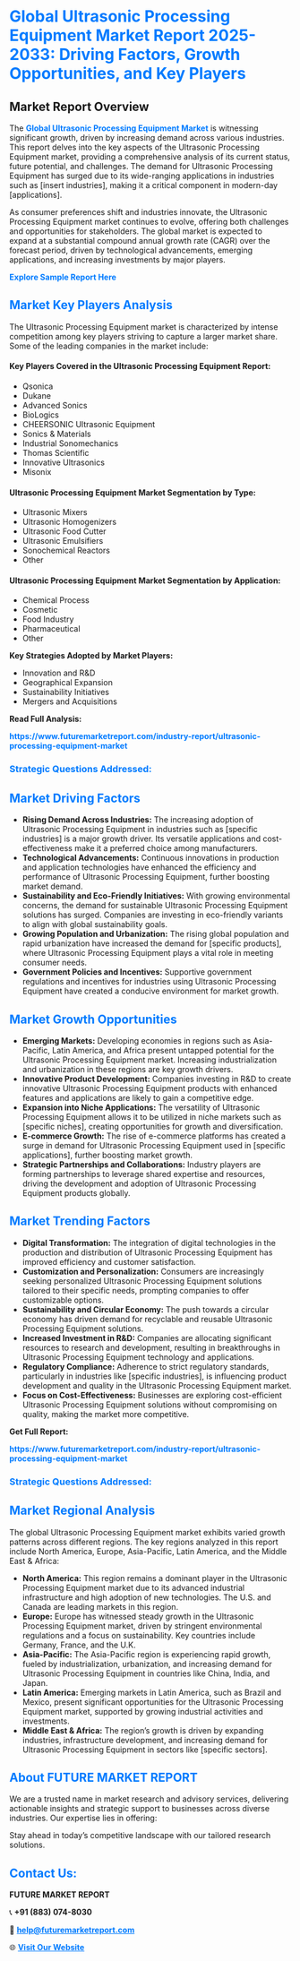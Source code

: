 <h1 style="color: #007BFF;">Global Ultrasonic Processing Equipment Market Report 2025-2033: Driving Factors, Growth Opportunities, and Key Players</h1>

<section id="overview">
<h2>Market Report Overview</h2>
<p>The <a href="https://www.futuremarketreport.com/industry-report/ultrasonic-processing-equipment-market" style="color: #007BFF; text-decoration: none;"><strong>Global Ultrasonic Processing Equipment Market</strong></a> is witnessing significant growth, driven by increasing demand across various industries. This report delves into the key aspects of the Ultrasonic Processing Equipment market, providing a comprehensive analysis of its current status, future potential, and challenges. The demand for Ultrasonic Processing Equipment has surged due to its wide-ranging applications in industries such as [insert industries], making it a critical component in modern-day [applications].</p>
<p>As consumer preferences shift and industries innovate, the Ultrasonic Processing Equipment market continues to evolve, offering both challenges and opportunities for stakeholders. The global market is expected to expand at a substantial compound annual growth rate (CAGR) over the forecast period, driven by technological advancements, emerging applications, and increasing investments by major players.</p>
</section>

<section id="overview">
<p><a href="https://www.futuremarketreport.com/request-sample/reportId=43085" style="color: #007BFF; text-decoration: none;"><strong>Explore Sample Report Here</strong></a></p>
</section>

<section id="key-players">
<h2 style="color: #007BFF;">Market Key Players Analysis</h2>
<p>The Ultrasonic Processing Equipment market is characterized by intense competition among key players striving to capture a larger market share. Some of the leading companies in the market include:</p>
<h4>Key Players Covered in the Ultrasonic Processing Equipment Report:</h4>
<ul><li>Qsonica</li><li>Dukane</li><li>Advanced Sonics</li><li>BioLogics</li><li>CHEERSONIC Ultrasonic Equipment</li><li>Sonics &amp; Materials</li><li>Industrial Sonomechanics</li><li>Thomas Scientific</li><li>Innovative Ultrasonics</li><li>Misonix</li></ul>
<h4>Ultrasonic Processing Equipment Market Segmentation by Type:</h4>
<ul><li>Ultrasonic Mixers</li><li>Ultrasonic Homogenizers</li><li>Ultrasonic Food Cutter</li><li>Ultrasonic Emulsifiers</li><li>Sonochemical Reactors</li><li>Other</li></ul>

<h4>Ultrasonic Processing Equipment Market Segmentation by Application:</h4>
<ul><li>Chemical Process</li><li>Cosmetic</li><li>Food Industry</li><li>Pharmaceutical</li><li>Other</li></ul>
<p><strong>Key Strategies Adopted by Market Players:</strong></p>
<ul>
<li>Innovation and R&D</li>
<li>Geographical Expansion</li>
<li>Sustainability Initiatives</li>
<li>Mergers and Acquisitions</li>
</ul>
</section>

<section>
<p><strong>Read Full Analysis: </strong></p><a href="https://www.futuremarketreport.com/industry-report/ultrasonic-processing-equipment-market" style="color: #007BFF; text-decoration: none;"><strong>https://www.futuremarketreport.com/industry-report/ultrasonic-processing-equipment-market</strong></a>
<h3 style="color: #007BFF;">Strategic Questions Addressed:</h3>
</section>

<section id="driving-factors">
<h2 style="color: #007BFF;">Market Driving Factors</h2>
<ul>
<li><strong>Rising Demand Across Industries:</strong> The increasing adoption of Ultrasonic Processing Equipment in industries such as [specific industries] is a major growth driver. Its versatile applications and cost-effectiveness make it a preferred choice among manufacturers.</li>
<li><strong>Technological Advancements:</strong> Continuous innovations in production and application technologies have enhanced the efficiency and performance of Ultrasonic Processing Equipment, further boosting market demand.</li>
<li><strong>Sustainability and Eco-Friendly Initiatives:</strong> With growing environmental concerns, the demand for sustainable Ultrasonic Processing Equipment solutions has surged. Companies are investing in eco-friendly variants to align with global sustainability goals.</li>
<li><strong>Growing Population and Urbanization:</strong> The rising global population and rapid urbanization have increased the demand for [specific products], where Ultrasonic Processing Equipment plays a vital role in meeting consumer needs.</li>
<li><strong>Government Policies and Incentives:</strong> Supportive government regulations and incentives for industries using Ultrasonic Processing Equipment have created a conducive environment for market growth.</li>
</ul>
</section>

<section id="growth-opportunities">
<h2 style="color: #007BFF;">Market Growth Opportunities</h2>
<ul>
<li><strong>Emerging Markets:</strong> Developing economies in regions such as Asia-Pacific, Latin America, and Africa present untapped potential for the Ultrasonic Processing Equipment market. Increasing industrialization and urbanization in these regions are key growth drivers.</li>
<li><strong>Innovative Product Development:</strong> Companies investing in R&D to create innovative Ultrasonic Processing Equipment products with enhanced features and applications are likely to gain a competitive edge.</li>
<li><strong>Expansion into Niche Applications:</strong> The versatility of Ultrasonic Processing Equipment allows it to be utilized in niche markets such as [specific niches], creating opportunities for growth and diversification.</li>
<li><strong>E-commerce Growth:</strong> The rise of e-commerce platforms has created a surge in demand for Ultrasonic Processing Equipment used in [specific applications], further boosting market growth.</li>
<li><strong>Strategic Partnerships and Collaborations:</strong> Industry players are forming partnerships to leverage shared expertise and resources, driving the development and adoption of Ultrasonic Processing Equipment products globally.</li>
</ul>
</section>

<section id="trending-factors">
<h2 style="color: #007BFF;">Market Trending Factors</h2>
<ul>
<li><strong>Digital Transformation:</strong> The integration of digital technologies in the production and distribution of Ultrasonic Processing Equipment has improved efficiency and customer satisfaction.</li>
<li><strong>Customization and Personalization:</strong> Consumers are increasingly seeking personalized Ultrasonic Processing Equipment solutions tailored to their specific needs, prompting companies to offer customizable options.</li>
<li><strong>Sustainability and Circular Economy:</strong> The push towards a circular economy has driven demand for recyclable and reusable Ultrasonic Processing Equipment solutions.</li>
<li><strong>Increased Investment in R&D:</strong> Companies are allocating significant resources to research and development, resulting in breakthroughs in Ultrasonic Processing Equipment technology and applications.</li>
<li><strong>Regulatory Compliance:</strong> Adherence to strict regulatory standards, particularly in industries like [specific industries], is influencing product development and quality in the Ultrasonic Processing Equipment market.</li>
<li><strong>Focus on Cost-Effectiveness:</strong> Businesses are exploring cost-efficient Ultrasonic Processing Equipment solutions without compromising on quality, making the market more competitive.</li>
</ul>
</section>

<section>
<p><strong>Get Full Report: </strong></p><a href="https://www.futuremarketreport.com/industry-report/ultrasonic-processing-equipment-market" style="color: #007BFF; text-decoration: none;"><strong>https://www.futuremarketreport.com/industry-report/ultrasonic-processing-equipment-market</strong></a>
<h3 style="color: #007BFF;">Strategic Questions Addressed:</h3>
</section>


<section id="regional-analysis">
<h2 style="color: #007BFF;">Market Regional Analysis</h2>
<p>The global Ultrasonic Processing Equipment market exhibits varied growth patterns across different regions. The key regions analyzed in this report include North America, Europe, Asia-Pacific, Latin America, and the Middle East & Africa:</p>
<ul>
<li><strong>North America:</strong> This region remains a dominant player in the Ultrasonic Processing Equipment market due to its advanced industrial infrastructure and high adoption of new technologies. The U.S. and Canada are leading markets in this region.</li>
<li><strong>Europe:</strong> Europe has witnessed steady growth in the Ultrasonic Processing Equipment market, driven by stringent environmental regulations and a focus on sustainability. Key countries include Germany, France, and the U.K.</li>
<li><strong>Asia-Pacific:</strong> The Asia-Pacific region is experiencing rapid growth, fueled by industrialization, urbanization, and increasing demand for Ultrasonic Processing Equipment in countries like China, India, and Japan.</li>
<li><strong>Latin America:</strong> Emerging markets in Latin America, such as Brazil and Mexico, present significant opportunities for the Ultrasonic Processing Equipment market, supported by growing industrial activities and investments.</li>
<li><strong>Middle East & Africa:</strong> The region’s growth is driven by expanding industries, infrastructure development, and increasing demand for Ultrasonic Processing Equipment in sectors like [specific sectors].</li>
</ul>
</section>

<footer>
<h2 style="color: #007BFF;">About FUTURE MARKET REPORT</h2>
<p>We are a trusted name in market research and advisory services, delivering actionable insights and strategic support to businesses across diverse industries. Our expertise lies in offering:</p>

<p>Stay ahead in today’s competitive landscape with our tailored research solutions.</p>

<h2 style="color: #007BFF;">Contact Us:</h2>
<p><strong>FUTURE MARKET REPORT</strong></p>
<p>📞 <strong>+91 (883) 074-8030</strong></p>
<p>📧 <strong><a href="mailto:help@futuremarketreport.com" style="color: #007BFF;">help@futuremarketreport.com</a></strong></p>
<p>🌐 <strong><a href="https://www.futuremarketreport.com/" style="color: #007BFF;">Visit Our Website</a></strong></p>
</footer>
